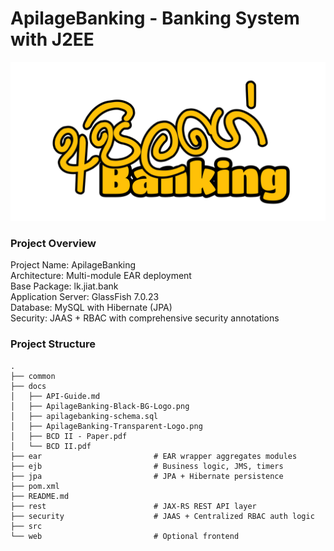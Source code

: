 # ApilageBanking - Banking System with J2EE

![PNG Logo Image of Apilage Banking](./docs/ApilageBanking-Transparent-Logo.png)

### Project Overview

Project Name: ApilageBanking
<br />
Architecture: Multi-module EAR deployment
<br />
Base Package: lk.jiat.bank
<br />
Application Server: GlassFish 7.0.23
<br />
Database: MySQL with Hibernate (JPA)
<br />
Security: JAAS + RBAC with comprehensive security annotations

### Project Structure

```plaintext
.
├── common
├── docs
│   ├── API-Guide.md
│   ├── ApilageBanking-Black-BG-Logo.png
│   ├── apilagebanking-schema.sql
│   ├── ApilageBanking-Transparent-Logo.png
│   ├── BCD II - Paper.pdf
│   └── BCD II.pdf
├── ear                         # EAR wrapper aggregates modules
├── ejb                         # Business logic, JMS, timers
├── jpa                         # JPA + Hibernate persistence
├── pom.xml
├── README.md
├── rest                        # JAX‑RS REST API layer
├── security                    # JAAS + Centralized RBAC auth logic
├── src
└── web                         # Optional frontend

```

